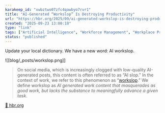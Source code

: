 ```yaml
---
karakeep_id: "xwbztwo07zfc4qawbyo7rvr1"
title: "AI-Generated “Workslop” Is Destroying Productivity"
url: "https://hbr.org/2025/09/ai-generated-workslop-is-destroying-productivity"
created: "2025-09-23 13:00:18"
type: "link"
tags: ["Artificial Intelligence", "Workforce Management", "Workplace Productivity", "Generative AI", "Technology Adoption"]
status: "published"
---
```


Update your local dictionary. We have a new word: AI workslop. 

![[blog/_posts/workslop.png]]

> On social media, which is increasingly clogged with low-quality AI-generated posts, this content is often referred to as “AI slop.” In the context of work, we refer to this phenomenon as “[workslop](https://www.betterup.com/workslop).” We define workslop as *AI generated work content that masquerades as good work, but lacks the substance to meaningfully advance a given task*.

[🔗 hbr.org](https://hbr.org/2025/09/ai-generated-workslop-is-destroying-productivity)
